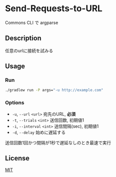 # Send-Requests-to-URL
Commons CLI で argparse

## Description
任意のurlに接続を試みる

## Usage
### Run
```sh
./gradlew run -P args="-u http://example.com"
```

### Options
* `-u`, `--url` `<url>` 宛先のURL, **必須**
* `-t`, `--trials` `<int>` 送信回数, 初期値1
* `-i`, `--interval` `<int>` 送信間隔(sec), 初期値1
* `-d`, `--delay` 始めに遅延する

送信回数1回かつ間隔が1秒で遅延なしのとき最速で実行

## License
[MIT](LICENSE)
